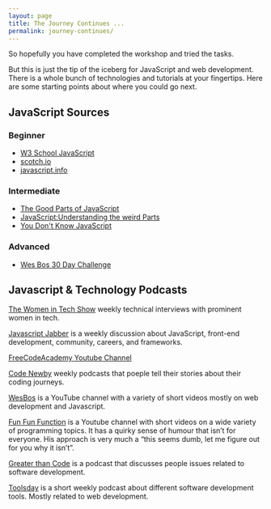 ```yaml
---
layout: page
title: The Journey Continues ...
permalink: journey-continues/
---
```


So hopefully you have completed the workshop and tried the tasks.  

But this is just the tip of the iceberg for JavaScript and web development.  There is a whole bunch of technologies and tutorials at your fingertips.  Here are some starting points about where you could go next.  

## JavaScript Sources

### Beginner
* [W3 School JavaScript](https://www.w3schools.com/js/)
* [scotch.io](https://scotch.io/search?q=javascript)
* [javascript.info](https://javascript.info/)

### Intermediate
* [The Good Parts of JavaScript](https://www.amazon.com/JavaScript-Good-Parts-Douglas-Crockford/dp/0596517742)
* [JavaScript:Understanding the weird Parts](https://www.udemy.com/understand-javascript/)
* [You Don't Know JavaScript](https://github.com/getify/You-Dont-Know-JS)

### Advanced

 * [Wes Bos 30 Day Challenge](https://javascript30.com/)


## Javascript & Technology Podcasts

[The Women in Tech Show](https://thewomenintechshow.com/) weekly technical interviews with prominent women in tech.

[Javascript Jabber](https://devchat.tv/js-jabber) is a weekly discussion about JavaScript, front-end development, community, careers, and frameworks.

[FreeCodeAcademy Youtube Channel](https://www.youtube.com/channel/UC8butISFwT-Wl7EV0hUK0BQ) 

[Code Newby](https://www.codenewbie.org/podcast/) weekly podcasts that poeple tell their stories about their coding journeys.

[WesBos](https://www.youtube.com/channel/UCoebwHSTvwalADTJhps0emA) is a YouTube channel with a variety of short videos mostly on web development and Javascript.

[Fun Fun Function](https://www.youtube.com/channel/UCO1cgjhGzsSYb1rsB4bFe4Q/videos) is a Youtube channel with short videos on a wide variety of programming topics. It has a quirky sense of humour that isn’t for everyone.  His approach is very much a “this seems dumb, let me figure out for you why it isn’t”.

[Greater than Code](http://www.greaterthancode.com/) is a podcast that discusses people issues related to software development.

[Toolsday](http://toolsday.io/) is a short weekly podcast about different software development tools.  Mostly related to web development.


